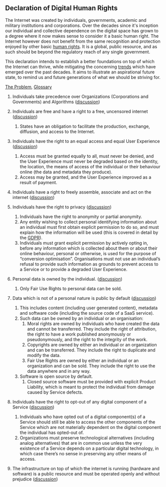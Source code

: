 ## Declaration of Digital Human Rights
The Internet was created by individuals, governments, academic and military institutions and corporations. Over the decades since it's inception our individual and collective dependence on the digital space has grown to a degree where it now makes sense to consider it a basic human right. The Internet however does not benefit from the same recognition and protection enjoyed by other basic [human rights](https://www.un.org/en/universal-declaration-human-rights/). It is a global, public resource, and as such should be beyond the regulatory reach of any single government.

This declaration intends to establish a better foundations on top of which the Internet can thrive, while mitigating the concerning [trends](https://github.com/opt-out-eu/declaration-of-digital-human-rights/blob/master/TheProblem.md) which have emerged over the past decades. It aims to illustrate an aspirational future state, to remind us and future generations of what we should be striving for.

[The Problem](https://github.com/opt-out-eu/declaration-of-digital-human-rights/blob/master/TheProblem.md), [Glossary](https://github.com/opt-out-eu/declaration-of-digital-human-rights/blob/master/Glossary.md)

1. Individuals take precedence over Organizations (Corporations and Governments) and Algorithms ([discussion](https://github.com/opt-out-eu/declaration-of-digital-human-rights/issues/1))

2. Individuals are free and have a right to a free, uncensored internet ([discussion](https://github.com/opt-out-eu/declaration-of-digital-human-rights/issues/2))
    1. States have an obligation to facilitate the production, exchange, diffusion, and access to the Internet. 

3. Individuals have the right to an equal access and equal User Experience ([discussion](https://github.com/opt-out-eu/declaration-of-digital-human-rights/issues/3))
    1. Access must be granted equally to all, must never be denied, and the User Experience must never be degraded based on the identity, the location, the means of access of the individual or their behaviour online (the data and metadata they produce).
    2. Access may be granted, and the User Experience improved as a result of payment.
    
4. Individuals have a right to freely assemble, associate and act on the internet ([discussion](https://github.com/opt-out-eu/declaration-of-digital-human-rights/issues/4))

5. Individuals have the right to privacy ([discussion](https://github.com/opt-out-eu/declaration-of-digital-human-rights/issues/5))
    1. Individuals have the right to anonymity or partial anonymity.
    2. Any entity wishing to collect personal identifying information about an individual must first obtain explicit permission to do so, and must explain how the information will be used (this is covered in detail by the [GDPR](https://ec.europa.eu/commission/priorities/justice-and-fundamental-rights/data-protection/2018-reform-eu-data-protection-rules_en)). 
    3. Individuals must grant explicit permission by actively opting in, before any information which is collected about them or about their online behaviour, personal or otherwise, is used for the purpose of “conversion optimisation”. Organisations must not use an individual’s refusal to provide such information as grounds to prevent access to a Service or to provide a degraded User Experience. 
    
6. Personal data is owned by the individual. ([discussion](https://github.com/opt-out-eu/declaration-of-digital-human-rights/issues/6))
    1. Only Fair Use Rights to personal data can be sold. 

7. Data which is not of a personal nature is public by default ([discussion](https://github.com/opt-out-eu/declaration-of-digital-human-rights/issues/7))
    1. This includes content (including user generated content), metadata and software code (including the source code of a SaaS service).
    2. Such data can be owned by an individual or an organisation:
        1. Moral rights are owned by individuals who have created the data and cannot be transferred. They include the right of attribution, the right to have a work published anonymously or pseudonymously, and the right to the integrity of the work.
        2. Copyrights are owned by either an individual or an organization and can be transferred. They include the right to duplicate and modify the data. 
        3. Fair Use Rights are owned by either an individual or an organization and can be sold. They include the right to use the data anywhere and in any way. 
    3. Software is open source by default.
        1. Closed source software must be provided with explicit Product Liability, which is meant to protect the individual from damage caused by Service defects. 
        
8. Individuals have the right to opt-out of any digital component of a Service ([discussion](https://github.com/opt-out-eu/declaration-of-digital-human-rights/issues/8))
    1. Individuals who have opted out of a digital component(s) of a Service should still be able to access the other components of the Service which are not materially dependent on the digital component the individual has opted-out of. 
    2. Organizations must preserve technological alternatives (including analog alternatives) that are in common use unless the very existence of a Service depends on a particular digital technology, in which case there’s no sense in preserving any other means of access. 

9. The infrastructure on top of which the internet is running (hardware and software) is a public resource and must be operated openly and without prejudice ([discussion](https://github.com/opt-out-eu/declaration-of-digital-human-rights/issues/9))
